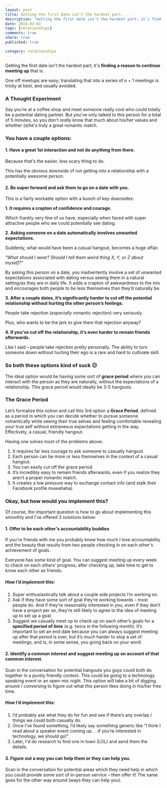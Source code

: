 ```yaml
---
layout: post
title: Getting the first date isn't the hardest part. . . 
description: "Getting the first date isn't the hardest part; it's finding a reason to continue meeting up that is."
date: 2014-03-03
tags: [relationships]
comments: true
share: true
published: true

category: relationships
---
```


Getting the first date isn't the hardest part; it's __finding a reason to continue meeting up__ that is. 

One off meetups are easy; translating that into a series of n + 1 meetings is tricky at best, and usually avoided. 

### A Thought Experiment

Say you’re at a coffee shop and meet someone really cool who could totally be a potential dating partner. But you’ve only talked to this person for a total of 5 minutes, so you don't _really_ know that much about his/her values and whether (s)he's truly a great romantic match. 

### You have a couple options:

#### 1. Have a great 1st interaction and not do anything from there.

Because that's the easier, less scary thing to do. 

This has the obvious downside of not getting into a relationship with a potentially awesome person. 

#### 2. Be super forward and ask them to go on a date with you.

This is a fairly workable option with a bunch of key downsides:

__1. It requires a crapton of confidence and courage.__

Which frankly very few of us have, especially when faced with super attractive people who we could potentially see dating. 

__2. Asking someone on a date automatically involves unwanted expectations.__

Suddenly, what would have been a casual hangout, becomes a huge affair. 

_"What should I wear? Should I tell them weird thing X, Y, or Z about myself?"_

By asking this person on a date, you inadvertently involve a set of unwanted expectations associated with dating versus seeing them in a natural setting/as they are in daily life. It adds a crapton of awkwardness to the mix and encourages both people to be less themselves than they’d naturally be.

__3. After a couple dates, it’s significantly harder to cut off the potential relationship without hurting the other person’s feelings.__

People take rejection (_especially_ romantic rejection) very seriously. 

Plus, who wants to be the jerk to give them that rejection anyway?

__4. If you’ve cut off the relationship, it’s even harder to remain friends afterwards.__

Like I said – people take rejection pretty personally. The ability to turn someone down without hurting their ego is a rare and hard to cultivate skill. 

### So both these options kind of suck 😕

The ideal option would be having some sort of __grace period__ where you can interact with the person as they are naturally, without the expectations of a relationship. This grace period would ideally be 3-5 hangouts.

### The Grace Period

Let’s formalize this notion and call this 3rd option a __Grace Period__, defined as a period in which you can decide whether to pursue someone romantically while seeing their true selves and feeling comfortable revealing _your_ true self without extraneous expectations getting in the way. Effectively, a casual, friendly hangout. 

Having one solves most of the problems above: 

1.	It requires far less courage to ask someone to casually hangout.
2.	Each person can be more or less themselves in the context of a casual hangout.
3.	You can easily cut off the grace period.
4.	It’s incredibly easy to remain friends afterwards, even if you realize they aren’t a proper romantic match.
5.	It creates a low pressure way to exchange contact info (and stalk their Facebook profile muwahaha).

### Okay, but how would you implement this? 

Of course, the important question is how to go about implementing this smoothly and I've offered 3 solutions below: 

#### 1. Offer to be each other's accountability buddies 

If you're friends with me you probably know how much I love accountability and the beauty that results from two people checking in on each other's achievement of goals. 

Everyone has _some_ kind of goal. You can suggest meeting up every week to check on each others’ progress; after checking up, take time to get to know each other as friends. 

##### How I’d implement this:

1.	Super enthusiastically talk about a couple side projects I’m working on.
2.	Ask if they have some sort of goal they’re working towards - most people do. And if they’re reasonably interested in you, even if they don’t have a project per se, they’re still likely to agree to the idea of meeting up to set up a goal.
3.	Suggest we casually meet up to check up on each other’s goals for a __specified period of time__ (e.g. twice in the following month). It’s important to set an end date because you can always suggest meeting up after that period is over, but it’s much harder to stop a set of meetings, and is, in some sense, you going back on your word.

#### 2. Identify a common interest and suggest meeting up on account of that common interest.

Scan in the conversation for potential hangouts you guys could both do together in a purely friendly context. This could be going to a technology speaking event or an open-mic night. This option will take a bit of digging around / conversing to figure out what this person likes doing in his/her free time.

##### How I’d implement this:

1.	I’d probably ask what they do for fun and see if there’s any overlap / things we could both casually do. 
2.	Once I’ve found something, I’d likely say something generic like “I think I read about a speaker event coming up. . .if you’re interested in technology, we should go!” 
3. Later, I'd do research to find one in town (LOL) and send them the details. 

#### 3. Figure out a way you can help them or they can help you.

Scan in the conversation for potential areas which they need help in which you could provide some sort of in-person service – then offer it! The same goes for the other way around (ways they can help you).  